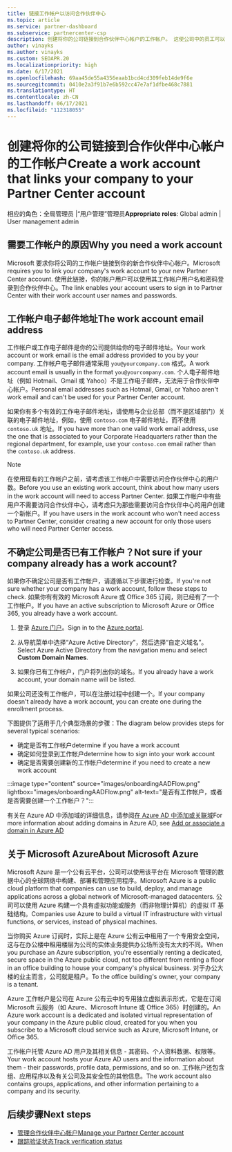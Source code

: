 ```yaml
---
title: 链接工作帐户以访问合作伙伴中心
ms.topic: article
ms.service: partner-dashboard
ms.subservice: partnercenter-csp
description: 创建将你的公司链接到合作伙伴中心帐户的工作帐户。 这使公司中的员工可以访问合作伙伴中心。
author: vinayks
ms.author: vinayks
ms.custom: SEOAPR.20
ms.localizationpriority: high
ms.date: 6/17/2021
ms.openlocfilehash: 69aa45de55a4356eaab1bcd4cd309feb14de9f6e
ms.sourcegitcommit: 0410e2a3f91b7e6b592cc47e7af1dfbe468c7881
ms.translationtype: HT
ms.contentlocale: zh-CN
ms.lasthandoff: 06/17/2021
ms.locfileid: "112318055"
---
```

# <a name="create-a-work-account-that-links-your-company-to-your-partner-center-account"></a><span data-ttu-id="0c5c3-104">创建将你的公司链接到合作伙伴中心帐户的工作帐户</span><span class="sxs-lookup"><span data-stu-id="0c5c3-104">Create a work account that links your company to your Partner Center account</span></span>

<span data-ttu-id="0c5c3-105">相应的角色：全局管理员 |“用户管理”管理员</span><span class="sxs-lookup"><span data-stu-id="0c5c3-105">**Appropriate roles**: Global admin | User management admin</span></span>

## <a name="why-you-need-a-work-account"></a><span data-ttu-id="0c5c3-106">需要工作帐户的原因</span><span class="sxs-lookup"><span data-stu-id="0c5c3-106">Why you need a work account</span></span>

<span data-ttu-id="0c5c3-107">Microsoft 要求你将公司的工作帐户链接到你的新合作伙伴中心帐户。</span><span class="sxs-lookup"><span data-stu-id="0c5c3-107">Microsoft requires you to link your company's work account to your new Partner Center account.</span></span> <span data-ttu-id="0c5c3-108">使用此链接，你的帐户用户可以使用其工作帐户用户名和密码登录到合作伙伴中心。</span><span class="sxs-lookup"><span data-stu-id="0c5c3-108">The link enables your account users to sign in to Partner Center with their work account user names and passwords.</span></span>

## <a name="the-work-account-email-address"></a><span data-ttu-id="0c5c3-109">工作帐户电子邮件地址</span><span class="sxs-lookup"><span data-stu-id="0c5c3-109">The work account email address</span></span>

<span data-ttu-id="0c5c3-110">工作帐户或工作电子邮件是你的公司提供给你的电子邮件地址。</span><span class="sxs-lookup"><span data-stu-id="0c5c3-110">Your work account or work email is the email address provided to you by your company.</span></span> <span data-ttu-id="0c5c3-111">工作帐户电子邮件通常采用 `you@yourcompany.com` 格式。</span><span class="sxs-lookup"><span data-stu-id="0c5c3-111">A work account email is usually in the format `you@yourcompany.com`.</span></span> <span data-ttu-id="0c5c3-112">个人电子邮件地址（例如 Hotmail、Gmail 或 Yahoo）不是工作电子邮件，无法用于合作伙伴中心帐户。</span><span class="sxs-lookup"><span data-stu-id="0c5c3-112">Personal email addresses such as Hotmail, Gmail, or Yahoo aren't work email and can't be used for your Partner Center account.</span></span>

<span data-ttu-id="0c5c3-113">如果你有多个有效的工作电子邮件地址，请使用与企业总部（而不是区域部门）关联的电子邮件地址，例如，使用 `contoso.com` 电子邮件地址，而不使用 `contoso.uk` 地址。</span><span class="sxs-lookup"><span data-stu-id="0c5c3-113">If you have more than one valid work email address, use the one that is associated to your Corporate Headquarters rather than the regional department, for example, use your `contoso.com` email rather than the `contoso.uk` address.</span></span>

> [!NOTE]  
> <span data-ttu-id="0c5c3-114">在使用现有的工作帐户之前，请考虑该工作帐户中需要访问合作伙伴中心的用户数。</span><span class="sxs-lookup"><span data-stu-id="0c5c3-114">Before you use an existing work account, think about how many users in the work account will need to access Partner Center.</span></span> <span data-ttu-id="0c5c3-115">如果工作帐户中有些用户不需要访问合作伙伴中心，请考虑只为那些需要访问合作伙伴中心的用户创建一个新帐户。</span><span class="sxs-lookup"><span data-stu-id="0c5c3-115">If you have users in the work account who won't need access to Partner Center, consider creating a new account for only those users who will need Partner Center access.</span></span>

## <a name="not-sure-if-your-company-already-has-a-work-account"></a><span data-ttu-id="0c5c3-116">不确定公司是否已有工作帐户？</span><span class="sxs-lookup"><span data-stu-id="0c5c3-116">Not sure if your company already has a work account?</span></span>

<span data-ttu-id="0c5c3-117">如果你不确定公司是否有工作帐户，请遵循以下步骤进行检查。</span><span class="sxs-lookup"><span data-stu-id="0c5c3-117">If you're not sure whether your company has a work account, follow these steps to check.</span></span> <span data-ttu-id="0c5c3-118">如果你有有效的 Microsoft Azure 或 Office 365 订阅，则已经有了一个工作帐户。</span><span class="sxs-lookup"><span data-stu-id="0c5c3-118">If you have an active subscription to Microsoft Azure or Office 365, you already have a work account.</span></span>

1. <span data-ttu-id="0c5c3-119">登录 [Azure 门户](https://portal.azure.com)。</span><span class="sxs-lookup"><span data-stu-id="0c5c3-119">Sign in to the [Azure portal](https://portal.azure.com).</span></span>

2. <span data-ttu-id="0c5c3-120">从导航菜单中选择“Azure Active Directory”，然后选择“自定义域名”。</span><span class="sxs-lookup"><span data-stu-id="0c5c3-120">Select Azure Active Directory from the navigation menu and select **Custom Domain Names**.</span></span>

3. <span data-ttu-id="0c5c3-121">如果你已有工作帐户，门户将列出你的域名。</span><span class="sxs-lookup"><span data-stu-id="0c5c3-121">If you already have a work account, your domain name will be listed.</span></span>

<span data-ttu-id="0c5c3-122">如果公司还没有工作帐户，可以在注册过程中创建一个。</span><span class="sxs-lookup"><span data-stu-id="0c5c3-122">If your company doesn't already have a work account, you can create one during the enrollment process.</span></span>

<span data-ttu-id="0c5c3-123">下图提供了适用于几个典型场景的步骤：</span><span class="sxs-lookup"><span data-stu-id="0c5c3-123">The diagram below provides steps for several typical scenarios:</span></span>

- <span data-ttu-id="0c5c3-124">确定是否有工作帐户</span><span class="sxs-lookup"><span data-stu-id="0c5c3-124">determine if you have a work account</span></span>
- <span data-ttu-id="0c5c3-125">确定如何登录到工作帐户</span><span class="sxs-lookup"><span data-stu-id="0c5c3-125">determine how to sign into your work account</span></span>
- <span data-ttu-id="0c5c3-126">确定是否需要创建新的工作帐户</span><span class="sxs-lookup"><span data-stu-id="0c5c3-126">determine if you need to create a new work account</span></span>

:::image type="content" source="images/onboardingAADFlow.png" lightbox="images/onboardingAADFlow.png" alt-text="是否有工作帐户，或者是否需要创建一个工作帐户？":::

<span data-ttu-id="0c5c3-128">有关在 Azure AD 中添加域的详细信息，请参阅[在 Azure AD 中添加或关联域](/azure/active-directory/active-directory-add-domain)</span><span class="sxs-lookup"><span data-stu-id="0c5c3-128">For more information about adding domains in Azure AD, see [Add or associate a domain in Azure AD](/azure/active-directory/active-directory-add-domain)</span></span>

## <a name="about-microsoft-azure"></a><span data-ttu-id="0c5c3-129">关于 Microsoft Azure</span><span class="sxs-lookup"><span data-stu-id="0c5c3-129">About Microsoft Azure</span></span>

<span data-ttu-id="0c5c3-130">Microsoft Azure 是一个公有云平台，公司可以使用该平台在 Microsoft 管理的数据中心的全球网络中构建、部署和管理应用程序。</span><span class="sxs-lookup"><span data-stu-id="0c5c3-130">Microsoft Azure is a public cloud platform that companies can use to build, deploy, and manage applications across a global network of Microsoft-managed datacenters.</span></span> <span data-ttu-id="0c5c3-131">公司可以使用 Azure 构建一个具有虚拟功能或服务（而非物理计算机）的虚拟 IT 基础结构。</span><span class="sxs-lookup"><span data-stu-id="0c5c3-131">Companies use Azure to build a virtual IT infrastructure with virtual functions, or services, instead of physical machines.</span></span>

<span data-ttu-id="0c5c3-132">当你购买 Azure 订阅时，实际上是在 Azure 公有云中租用了一个专用安全空间，这与在办公楼中租用楼层为公司的实体业务提供办公场所没有太大的不同。</span><span class="sxs-lookup"><span data-stu-id="0c5c3-132">When you purchase an Azure subscription, you're essentially renting a dedicated, secure space in the Azure public cloud, not too different from renting a floor in an office building to house your company's physical business.</span></span> <span data-ttu-id="0c5c3-133">对于办公大楼的业主而言，公司就是租户。</span><span class="sxs-lookup"><span data-stu-id="0c5c3-133">To the office building's owner, your company is a tenant.</span></span>

<span data-ttu-id="0c5c3-134">Azure 工作帐户是公司在 Azure 公有云中的专用独立虚拟表示形式，它是在订阅 Microsoft 云服务（如 Azure、Microsoft Intune 或 Office 365）时创建的。</span><span class="sxs-lookup"><span data-stu-id="0c5c3-134">An Azure work account is a dedicated and isolated virtual representation of your company in the Azure public cloud, created for you when you subscribe to a Microsoft cloud service such as Azure, Microsoft Intune, or Office 365.</span></span>

<span data-ttu-id="0c5c3-135">工作帐户托管 Azure AD 用户及其相关信息 - 其密码、个人资料数据、权限等。</span><span class="sxs-lookup"><span data-stu-id="0c5c3-135">Your work account hosts your Azure AD users and the information about them - their passwords, profile data, permissions, and so on.</span></span> <span data-ttu-id="0c5c3-136">工作帐户还包含组、应用程序以及有关公司及其安全性的其他信息。</span><span class="sxs-lookup"><span data-stu-id="0c5c3-136">The work account also contains groups, applications, and other information pertaining to a company and its security.</span></span>

## <a name="next-steps"></a><span data-ttu-id="0c5c3-137">后续步骤</span><span class="sxs-lookup"><span data-stu-id="0c5c3-137">Next steps</span></span>

- [<span data-ttu-id="0c5c3-138">管理合作伙伴中心帐户</span><span class="sxs-lookup"><span data-stu-id="0c5c3-138">Manage your Partner Center account</span></span>](partner-center-account-setup.md)
- [<span data-ttu-id="0c5c3-139">跟踪验证状态</span><span class="sxs-lookup"><span data-stu-id="0c5c3-139">Track verification status</span></span>](verification-responses.md)

